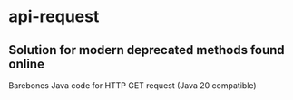 # api-request

## Solution for modern deprecated methods found online

Barebones Java code for HTTP GET request (Java 20 compatible)
